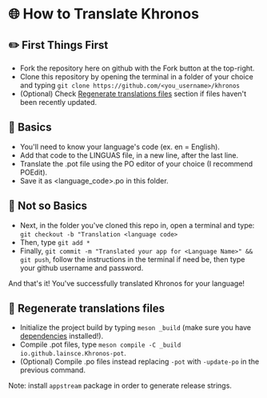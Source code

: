 # 🌐 How to Translate Khronos

## ✏️ First Things First

* Fork the repository here on github with the Fork button at the top-right.
* Clone this repository by opening the terminal in a folder of your choice and typing `git clone https://github.com/<you_username>/khronos`
* (Optional) Check [Regenerate translations files](https://github.com/lainsce/khronos/tree/main/po#-regenerate-translations-files) section if files haven't been recently updated.

## 📃 Basics

* You'll need to know your language's code (ex. en = English).
* Add that code to the LINGUAS file, in a new line, after the last line.
* Translate the .pot file using the PO editor of your choice (I recommend POEdit).
* Save it as <language_code>.po in this folder.

## 📝 Not so Basics

* Next, in the folder you've cloned this repo in, open a terminal and type: ```git checkout -b "Translation <language code>```
* Then, type ```git add *```
* Finally, ```git commit -m "Translated your app for <Language Name>" && git push```, follow the instructions in the terminal if need be, then type your github username and password.

And that's it! You've successfully translated Khronos for your language!

## 🔁 Regenerate translations files
* Initialize the project build by typing `meson _build` (make sure you have [dependencies](https://github.com/lainsce/khronos#%EF%B8%8F-dependencies) installed!).
* Compile .pot files, type `meson compile -C _build io.github.lainsce.Khronos-pot`.
* (Optional) Compile .po files instead replacing `-pot` with `-update-po` in the previous command.

Note: install `appstream` package in order to generate release strings.

<!--To generate a pot file-->
<!-- xgettext --from-code=UTF-8  --add-comments --keyword=_ --output=po/io.github.lainsce.Khronos.pot -f po/POTFILES -->
